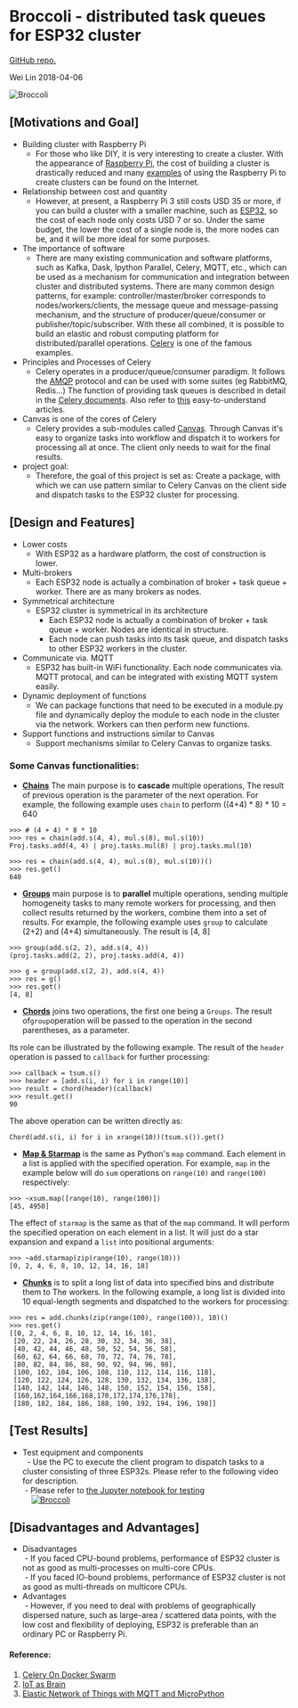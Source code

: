 
# Broccoli - distributed task queues for ESP32 cluster
[GitHub repo.](https://github.com/Wei1234c/Broccoli)

Wei Lin
2018-04-06

![Broccoli](https://raw.githubusercontent.com/Wei1234c/Broccoli/master/jpgs/Broccoli_cluster_cover.gif)

## [Motivations and Goal]
- Building cluster with Raspberry Pi  
  - For those who like DIY, it is very interesting to create a cluster. With the appearance of [Raspberry Pi](https://www.raspberrypi.org/), the cost of building a cluster is drastically reduced and many [examples](https://www.google.com.tw/search?q=raspberry+pi+cluster&tbm=isch&tbo=u&source=univ&sa=X&ved=0ahUKEwiTuYuw4qDaAhWMgLwKHXaMCNkQsAQIUA&biw=1543&bih=732) of using the Raspberry Pi to create clusters can be found on the Internet.  
- Relationship between cost and quantity  
  - However, at present, a Raspberry Pi 3 still costs USD 35 or more, if you can build a cluster with a smaller machine, such as [ESP32](https://en.wikipedia.org/wiki/ESP32), so the cost of each node only costs USD 7 or so. Under the same budget, the lower the cost of a single node is, the more nodes can be, and it will be more ideal for some purposes.  
- The importance of software  
  - There are many existing communication and software platforms, such as Kafka, Dask, Ipython Parallel, Celery, MQTT, etc., which can be used as a mechanism for communication and integration between cluster and distributed systems. There are many common design patterns, for example: controller/master/broker corresponds to nodes/workers/clients, the message queue and message-passing mechanism, and the structure of producer/queue/consumer or publisher/topic/subscriber. With these all combined, it is possible to build an elastic and robust computing platform for distributed/parallel operations. [Celery](http://www.celeryproject.org/) is one of the famous examples.  
- Principles and Processes of Celery  
  - Celery operates in a producer/queue/consumer paradigm. It follows the [AMQP](https://www.amqp.org/) protocol and can be used with some suites (eg RabbitMQ, Redis...) The function of providing task queues is described in detail in the [Celery documents](http://docs.celeryproject.org/en/latest/getting-started/index.html). Also refer to [this]( Https://www.vinta.com.br/blog/2017/celery-overview-archtecture-and-how-it-works/) easy-to-understand articles.  
- Canvas is one of the cores of Celery  
  - Celery provides a sub-modules called [Canvas](http://docs.celeryproject.org/en/latest/userguide/canvas.html). Through Canvas it's easy to organize tasks into workflow and dispatch it to workers for processing all at once. The client only needs to wait for the final results.  
- project goal:  
  - Therefore, the goal of this project is set as: Create a package, with which we can use pattern similar to Celery Canvas on the client side and dispatch tasks to the ESP32 cluster for processing.  

## [Design and Features]
- Lower costs  
  - With ESP32 as a hardware platform, the cost of construction is lower. 
- Multi-brokers  
  - Each ESP32 node is actually a combination of broker + task queue + worker. There are as many brokers as nodes.
- Symmetrical architecture  
  - ESP32 cluster is symmetrical in its architecture  
    - Each ESP32 node is actually a combination of broker + task queue + worker. Nodes are identical in structure.  
    - Each node can push tasks into its task queue, and dispatch tasks to other ESP32 workers in the cluster.  
- Communicate via. MQTT
  - ESP32 has built-in WiFi functionality. Each node communicates via. MQTT protocal, and can be integrated with existing MQTT system easily.
- Dynamic deployment of functions  
  - We can package functions that need to be executed in a module.py file and dynamically deploy the module to each node in the cluster via the network. Workers can then perform new functions.  
- Support functions and instructions similar to Canvas  
  - Support mechanisms similar to Celery Canvas to organize tasks.  


### Some Canvas functionalities:

- **[Chains](http://docs.celeryproject.org/en/latest/userguide/canvas.html#chains)** The main purpose is to **cascade** multiple operations, The result of previous operation is the parameter of the next operation. For example, the following example uses `chain` to perform ((4+4) * 8) * 10 = 640  


```
>>> # (4 + 4) * 8 * 10
>>> res = chain(add.s(4, 4), mul.s(8), mul.s(10))
Proj.tasks.add(4, 4) | proj.tasks.mul(8) | proj.tasks.mul(10)

>>> res = chain(add.s(4, 4), mul.s(8), mul.s(10))()
>>> res.get()
640
```

- **[Groups](http://docs.celeryproject.org/en/latest/userguide/canvas.html#groups)** main purpose is to **parallel** multiple operations, sending multiple homogeneity tasks to many remote workers for processing, and then collect results returned by the workers, combine them into a set of results. For example, the following example uses `group` to calculate (2+2) and (4+4) simultaneously. The result is [4, 8]  

```
>>> group(add.s(2, 2), add.s(4, 4))
(proj.tasks.add(2, 2), proj.tasks.add(4, 4))

>>> g = group(add.s(2, 2), add.s(4, 4))
>>> res = g()
>>> res.get()
[4, 8]
```

- **[Chords](http://docs.celeryproject.org/en/latest/userguide/canvas.html#chords)** joins two operations, the first one being a `Groups`. The result of`group`operation will be passed to the operation in the second parentheses, as a parameter.

Its role can be illustrated by the following example. The result of the `header` operation is passed to `callback` for further processing:
```
>>> callback = tsum.s()
>>> header = [add.s(i, i) for i in range(10)]
>>> result = chord(header)(callback)
>>> result.get()
90
```
The above operation can be written directly as:
```
Chord(add.s(i, i) for i in xrange(10))(tsum.s()).get()
```

- **[Map & Starmap](http://docs.celeryproject.org/en/latest/userguide/canvas.html#map-starmap)** is the same as Python's `map` command. Each element in a list is applied with the specified operation. For example, `map` in the example below will do `sum` operations on `range(10)` and `range(100)` respectively:
```
>>> ~xsum.map([range(10), range(100)])
[45, 4950]
```
The effect of `starmap` is the same as that of the `map` command. It will perform the specified operation on each element in a list. It will just do a star expansion and expand a `list` into positional arguments:
```
>>> ~add.starmap(zip(range(10), range(10)))
[0, 2, 4, 6, 8, 10, 12, 14, 16, 18]
```

- **[Chunks](http://docs.celeryproject.org/en/latest/userguide/canvas.html#chunks)** is to split a long list of data into specified bins and distribute them to The workers. In the following example, a long list is divided into 10 equal-length segments and dispatched to the workers for processing:
```
>>> res = add.chunks(zip(range(100), range(100)), 10)()
>>> res.get()
[[0, 2, 4, 6, 8, 10, 12, 14, 16, 18],
 [20, 22, 24, 26, 28, 30, 32, 34, 36, 38],
 [40, 42, 44, 46, 48, 50, 52, 54, 56, 58],
 [60, 62, 64, 66, 68, 70, 72, 74, 76, 78],
 [80, 82, 84, 86, 88, 90, 92, 94, 96, 98],
 [100, 102, 104, 106, 108, 110, 112, 114, 116, 118],
 [120, 122, 124, 126, 128, 130, 132, 134, 136, 138],
 [140, 142, 144, 146, 148, 150, 152, 154, 156, 158],
 [160,162,164,166,168,170,172,174,176,178],
 [180, 182, 184, 186, 188, 190, 192, 194, 196, 198]]
```


## [Test Results]
- Test equipment and components  
  - Use the PC to execute the client program to dispatch tasks to a cluster consisting of three ESP32s. Please refer to the following video for description.  
 - Please refer to [the Jupyter notebook for testing](https://github.com/Wei1234c/Broccoli/blob/master/notebooks/demo/mini%20cluster%20test.ipynb)  
 
 
[![Broccoli](https://raw.githubusercontent.com/Wei1234c/Broccoli/master/jpgs/youtube.jpeg)](https://youtu.be/LbiSnh8w1kM)



## [Disadvantages and Advantages]
- Disadvantages  
  - If you faced CPU-bound problems, performance of ESP32 cluster is not as good as multi-processes on multi-core CPUs.  
  - If you faced IO-bound problems, performance of ESP32 cluster is not as good as multi-threads on multicore CPUs.  
- Advantages  
  - However, if you need to deal with problems of geographically dispersed nature, such as large-area / scattered data points, with the low cost and flexibility of deploying, ESP32 is preferable than an ordinary PC or Raspberry Pi.  


#### Reference:
  1. [Celery On Docker Swarm](https://github.com/Wei1234c/CeleryOnDockerSwarm/blob/master/celery_projects/CeleryOnDockerSwarm.md)   
  1. [IoT as Brain](https://github.com/Wei1234c/IOTasBrain)   
  1. [Elastic Network of Things with MQTT and MicroPython](https://github.com/Wei1234c/Elastic_Network_of_Things_with_MQTT_and_MicroPython)
